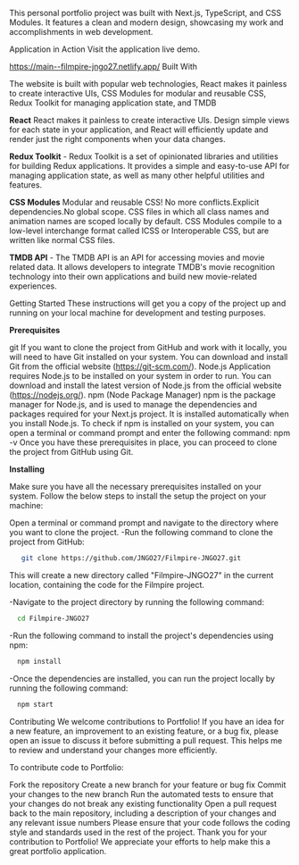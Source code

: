 This personal portfolio project was built with Next.js, TypeScript, and CSS Modules. It features a clean and modern design, showcasing my work and accomplishments in web development.

Application in Action
Visit the application live demo.

https://main--filmpire-jngo27.netlify.app/
Built With

The website is built with popular web technologies, React makes it painless to create interactive UIs, CSS Modules for modular and reusable CSS, Redux Toolkit for managing application state, and TMDB

**React** React makes it painless to create interactive UIs. Design simple views for each state in your application, and React will efficiently update and render just the right components when your data changes.

**Redux Toolkit** - Redux Toolkit is a set of opinionated libraries and utilities for building Redux applications. It provides a simple and easy-to-use API for managing application state, as well as many other helpful utilities and features.

**CSS Modules** Modular and reusable CSS! No more conflicts.Explicit dependencies.No global scope. CSS files in which all class names and animation names are scoped locally by default. CSS Modules compile to a low-level interchange format called ICSS or Interoperable CSS, but are written like normal CSS files.

**TMDB API** - The TMDB API is an API for accessing movies and movie related data. It allows developers to integrate TMDB's movie recognition technology into their own applications and build new movie-related experiences.

Getting Started
These instructions will get you a copy of the project up and running on your local machine for development and testing purposes.

**Prerequisites**

git If you want to clone the project from GitHub and work with it locally, you will need to have Git installed on your system. You can download and install Git from the official website (https://git-scm.com/).
Node.js Application requires Node.js to be installed on your system in order to run. You can download and install the latest version of Node.js from the official website (https://nodejs.org/).
npm (Node Package Manager) npm is the package manager for Node.js, and is used to manage the dependencies and packages required for your Next.js project. It is installed automatically when you install Node.js. To check if npm is installed on your system, you can open a terminal or command prompt and enter the following command:
npm -v
Once you have these prerequisites in place, you can proceed to clone the project from GitHub using Git.

**Installing**

Make sure you have all the necessary prerequisites installed on your system. Follow the below steps to install the setup the project on your machine:

Open a terminal or command prompt and navigate to the directory where you want to clone the project.
-Run the following command to clone the project from GitHub:

```bash
   git clone https://github.com/JNGO27/Filmpire-JNGO27.git
```

This will create a new directory called "Filmpire-JNGO27" in the current location, containing the code for the Filmpire project.

-Navigate to the project directory by running the following command:

```bash
  cd Filmpire-JNGO27
```

-Run the following command to install the project's dependencies using npm:

```bash
  npm install
```

-Once the dependencies are installed, you can run the project locally by running the following command:

```bash
  npm start
```

Contributing
We welcome contributions to Portfolio! If you have an idea for a new feature, an improvement to an existing feature, or a bug fix, please open an issue to discuss it before submitting a pull request. This helps me to review and understand your changes more efficiently.

To contribute code to Portfolio:

Fork the repository
Create a new branch for your feature or bug fix
Commit your changes to the new branch
Run the automated tests to ensure that your changes do not break any existing functionality
Open a pull request back to the main repository, including a description of your changes and any relevant issue numbers
Please ensure that your code follows the coding style and standards used in the rest of the project. Thank you for your contribution to Portfolio! We appreciate your efforts to help make this a great portfolio application.
